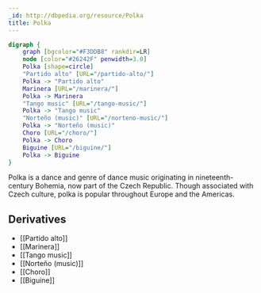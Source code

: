 ```yaml
---
_id: http://dbpedia.org/resource/Polka
title: Polka
---
```


```dot
digraph {
	graph [bgcolor="#F3DDB8" rankdir=LR]
	node [color="#26242F" penwidth=3.0]
	Polka [shape=circle]
	"Partido alto" [URL="/partido-alto/"]
	Polka -> "Partido alto"
	Marinera [URL="/marinera/"]
	Polka -> Marinera
	"Tango music" [URL="/tango-music/"]
	Polka -> "Tango music"
	"Norteño (music)" [URL="/norteno-music/"]
	Polka -> "Norteño (music)"
	Choro [URL="/choro/"]
	Polka -> Choro
	Biguine [URL="/biguine/"]
	Polka -> Biguine
}
```

Polka is a dance and genre of dance music originating in nineteenth-century Bohemia, now part of the Czech Republic. Though associated with Czech culture, polka is popular throughout Europe and the Americas.

## Derivatives

- [[Partido alto]]
- [[Marinera]]
- [[Tango music]]
- [[Norteño (music)]]
- [[Choro]]
- [[Biguine]]
